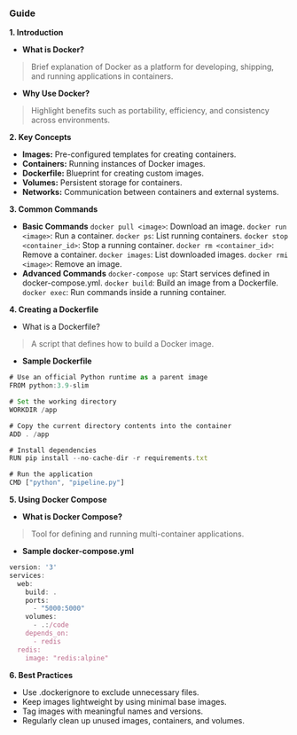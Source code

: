 ### Guide


<b>1. Introduction</b>
- <b>What is Docker?</b>
>Brief explanation of Docker as a platform for developing, shipping, and running applications in containers.
- <b>Why Use Docker?</b>
>Highlight benefits such as portability, efficiency, and consistency across environments.

<b>2. Key Concepts</b>
- <b>Images:</b> Pre-configured templates for creating containers.
- <b>Containers:</b> Running instances of Docker images.
- <b>Dockerfile:</b> Blueprint for creating custom images.
- <b>Volumes:</b> Persistent storage for containers.
- <b>Networks:</b> Communication between containers and external systems.

<b>3. Common Commands</b>
- <b>Basic Commands</b>
```docker pull <image>```: Download an image.
```docker run <image>```: Run a container.
```docker ps```: List running containers.
```docker stop <container_id>```: Stop a running container.
```docker rm <container_id>```: Remove a container.
```docker images```: List downloaded images.
```docker rmi <image>```: Remove an image.
- <b>Advanced Commands</b>
```docker-compose up```: Start services defined in docker-compose.yml.
```docker build```: Build an image from a Dockerfile.
```docker exec```: Run commands inside a running container.

<b>4. Creating a Dockerfile</b>
- What is a Dockerfile?
> A script that defines how to build a Docker image.

- <b> Sample Dockerfile</b>
```typescript
# Use an official Python runtime as a parent image
FROM python:3.9-slim

# Set the working directory
WORKDIR /app

# Copy the current directory contents into the container
ADD . /app

# Install dependencies
RUN pip install --no-cache-dir -r requirements.txt

# Run the application
CMD ["python", "pipeline.py"]
```

<b>5. Using Docker Compose</b>
- <b>What is Docker Compose?</b>
> Tool for defining and running multi-container applications.

- <b>Sample docker-compose.yml</b>

```typescript
version: '3'
services:
  web:
    build: .
    ports:
      - "5000:5000"
    volumes:
      - .:/code
    depends_on:
      - redis
  redis:
    image: "redis:alpine"
```

<b>6. Best Practices</b>
- Use .dockerignore to exclude unnecessary files.
- Keep images lightweight by using minimal base images.
- Tag images with meaningful names and versions.
- Regularly clean up unused images, containers, and volumes.

